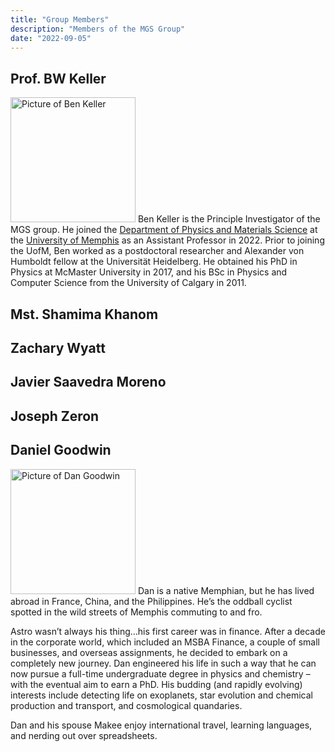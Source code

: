 ```yaml
---
title: "Group Members"
description: "Members of the MGS Group"
date: "2022-09-05"
---
```


## Prof. BW Keller
<img src="../img/keller.png" alt="Picture of Ben Keller" width="200px"/> Ben
Keller is the Principle Investigator of the MGS group.  He joined the <a
href="https://www.memphis.edu/physics/"> Department of Physics and Materials
Science</a> at the <a href="https://www.memphis.edu">University of Memphis</a>
as an Assistant Professor in 2022.  Prior to joining the UofM, Ben worked as a
postdoctoral researcher and Alexander von Humboldt fellow at the Universität
Heidelberg.  He obtained his PhD in Physics at McMaster University in 2017, and
his BSc in Physics and Computer Science from the University of Calgary in 2011.

## Mst. Shamima Khanom

## Zachary Wyatt

## Javier Saavedra Moreno

## Joseph Zeron

## Daniel Goodwin
<img src="../img/goodwin.png" alt="Picture of Dan Goodwin" width="200px"/> Dan
is a native Memphian, but he has lived abroad in France, China, and the
Philippines. He’s the oddball cyclist spotted in the wild streets of Memphis
commuting to and fro.

Astro wasn’t always his thing…his first career was in finance. After a decade in
the corporate world, which included an MSBA Finance, a couple of small
businesses, and overseas assignments, he decided to embark on a completely new
journey. Dan engineered his life in such a way that he can now pursue a
full-time undergraduate degree in physics and chemistry – with the eventual aim
to earn a PhD. His budding (and rapidly evolving) interests include detecting
life on exoplanets, star evolution and chemical production and transport, and
cosmological quandaries.

Dan and his spouse Makee enjoy international travel, learning languages, and
nerding out over spreadsheets.
